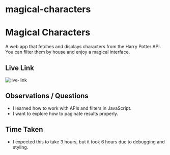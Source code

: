 # magical-characters
# Magical Characters

A web app that fetches and displays characters from the Harry Potter API. You can filter them by house and enjoy a magical interface.

## Live Link
![live-link](./https://github.com/mariam-shkukani/magical-characters.git)

## Observations / Questions
- I learned how to work with APIs and filters in JavaScript.
- I want to explore how to paginate results properly.

## Time Taken
- I expected this to take 3 hours, but it took 6 hours due to debugging and styling.